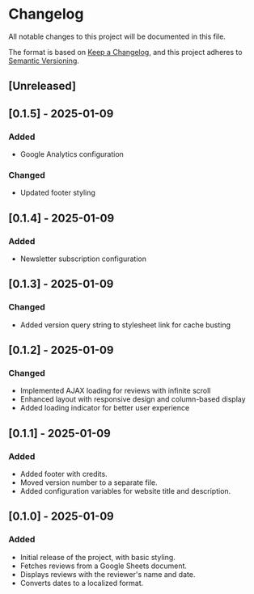 # Changelog

All notable changes to this project will be documented in this file.

The format is based on [Keep a Changelog](https://keepachangelog.com/en/1.0.0/), and this project adheres to [Semantic Versioning](https://semver.org/spec/v2.0.0.html).

## [Unreleased]

## [0.1.5] - 2025-01-09
### Added
- Google Analytics configuration

### Changed
- Updated footer styling

## [0.1.4] - 2025-01-09
### Added
- Newsletter subscription configuration

## [0.1.3] - 2025-01-09
### Changed
- Added version query string to stylesheet link for cache busting

## [0.1.2] - 2025-01-09
### Changed
- Implemented AJAX loading for reviews with infinite scroll
- Enhanced layout with responsive design and column-based display
- Added loading indicator for better user experience

## [0.1.1] - 2025-01-09
### Added
- Added footer with credits.
- Moved version number to a separate file.
- Added configuration variables for website title and description.

## [0.1.0] - 2025-01-09
### Added
- Initial release of the project, with basic styling.
- Fetches reviews from a Google Sheets document.
- Displays reviews with the reviewer's name and date.
- Converts dates to a localized format.
